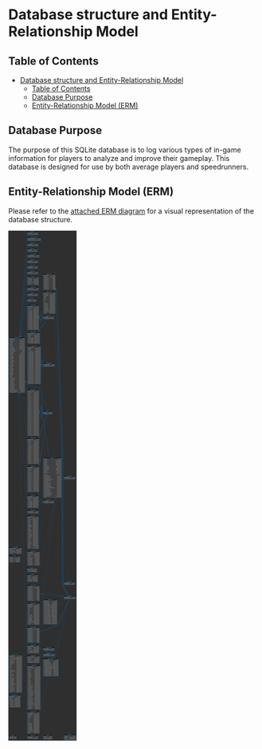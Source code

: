 # Database structure and Entity-Relationship Model

## Table of Contents

- [Database structure and Entity-Relationship Model](#database-structure-and-entity-relationship-model)
  - [Table of Contents](#table-of-contents)
  - [Database Purpose](#database-purpose)
  - [Entity-Relationship Model (ERM)](#entity-relationship-model-erm)

## Database Purpose

The purpose of this SQLite database is to log various types of in-game information for players to analyze and improve their gameplay. This database is designed for use by both average players and speedrunners.

## Entity-Relationship Model (ERM)

Please refer to the [attached ERM diagram](./res/img/er.png) for a visual representation of the database structure.

![er](./res/img/er.png)
